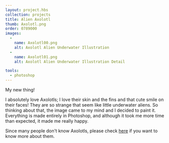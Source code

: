 ```yaml
---
layout: project.hbs
collection: projects
title: Alien Axolotl
thumb: Axolotl.png
order: 0789000
images:
  -
    name: Axolotl00.png
    alt: Axolotl Alien Underwater Illustration
  -
    name: Axolotl01.png
    alt: Axolotl Alien Underwater Illustration Detail

tools:
  - photoshop
---
```


My new thing!

I absolutely love Axolotls; I love their skin and the fins and that cute smile on their faces! They are so strange that seem like little underwater aliens. So thinking about that, the image came to my mind and I decided to paint it. Everything is made entirely in Photoshop, and although it took me more time than expected, it made me really happy.

Since many people don't know Axolotls, please check [here](https://es.wikipedia.org/wiki/Ambystoma_mexicanum) if you want to know more about them.
